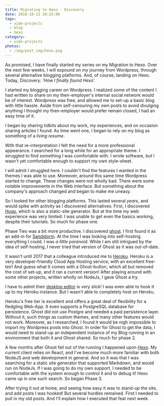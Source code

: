 ```yaml
---
title: Migrating to Hexo - Discovery
date: 2018-10-13 20:25:00
tags:
  - side-projects
  - blog
  - hexo
category:
  - side-projects
photos:
  - /img/post_img/hexo.png
---
```


As promised, I have finally started my series on my Migration to Hexo. Over the next few weeks, I will expound on my journey from Wordpress,  through several alternative blogging platforms. And, of course, landing on Hexo. Today, Discovery: _'How I finally found Hexo'._

I started my blogging career on Wordpress. I realized some of the content I had written to share on my then-employer's internal social network would be of interest. Wordpress was free, and allowed me to set-up a basic blog with little hassle. Aside from self-censuring my own posts to avoid divulging anything I thought my then-employer would prefer remain closed, I had an easy time of it. 

I began by sharing tidbits about my work, my experiences, and on occasion sharing articles I found. As time went one, I began to rely on my blog as something of a _living resume_. 

With that re-interpretation I felt the need for a more professional appearance. I searched for a long while for an appropriate theme. I struggled to find something I was comfortable with. I wrote software, but I wasn't yet comfortable enough to support my own style-sheet.

I will admit I struggled here. I couldn't find the features I wanted in the themes I was able to use. Moreover, around this same time Wordpress started to change. These changes were not wholly bad. There were some notable improvements in the Web interface. But something about the company's approach changed and began to make me uneasy.

So I looked for other blogging platforms. This lasted several _years_, and would spike with activity as I discovered alternatives. First, I discovered [Hugo](https://gohugo.io/), which is also a static-site generator. But at the time my web experience was very limited. I was unable to get even the basics working, despite their tutorials. So much for phase one.

Phase Two was a bit more productive. I discovered [ghost](https://ghost.org/). I first found it as an add-in for [Sandstorm](https://oasis.sandstorm.io/). At the time I was looking into self-hosting everything I could. I was  _a little paranoid_.  While I am still intrigued by the idea of self-hosting, I never tried that version of Ghost as it was out-of-date. 

It wasn't until 2017 that a colleague introduced me to [Heroku](https://www.heroku.com/). Heroku is a very developer-friendly Cloud App Hosting service, with an excellent free-teir! And guess what It comes with a Ghost-button, which all but removed the cost of set-up, and it ran a current version! After playing around with some other projects, written wholly on NodeJs, I gave Ghost a try.

 I have to admit their [desktop editor](https://blog.ghost.org/desktop/) is very slick! I was even able to hook it up to my Heroku instance. But I wasn't able to completely host on Heroku. 

Heroku's free tier is excellent and offers a great deal of flexibility for a fledgling Web-App. It even supports a PostgreSQL database for persistence. Ghost did not use Postgre and needed a paid persistence layer. Without it, such things as custom themes, and many other features would  not work. Moreover, as I researched, I found it would be nigh impossible to import my Wordpress posts into Ghost. In order for Ghost to get the data, I would need to stand-up an independent instance of my Blog running in an environment that both it and Ghost shared. So much for phase 2.

A few months after Ghost fell out of the running I happened upon [Hexo](https://hexo.io/). My current client relies on React, and I've become much more familiar with both NodeJS and web development in general. And so it was that I was searching for a static site generator that supported Markdown, and would run on NodeJs. If I was going to do my own support, I needed to be comfortable with the system enough to control it and to debug it! Hexo came up in one such search. So began Phase 3.

After trying it out at home, and seeing how easy it was to stand-up the site, and add posts I was hooked! But several hurdles remained. First I needed to pull in my old posts. And I'll explain how I executed that feat next week.

